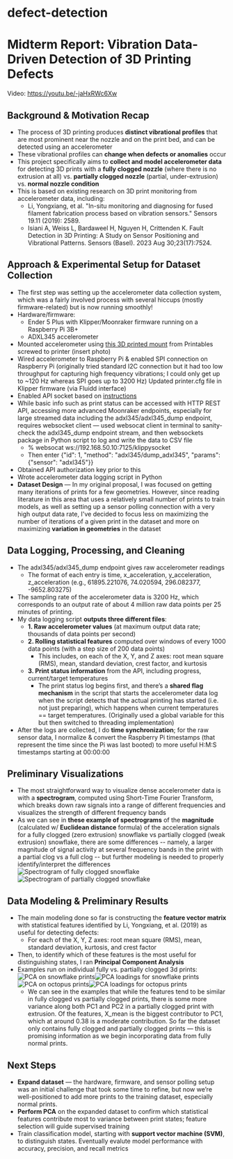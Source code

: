 # defect-detection
# Midterm Report: Vibration Data-Driven Detection of 3D Printing Defects

Video: https://youtu.be/-jaHxRWc6Xw

## Background & Motivation Recap
- The process of 3D printing produces **distinct vibrational profiles** that are most prominent near the nozzle and on the print bed, and can be detected using an accelerometer
- These vibrational profiles can **change when defects or anomalies** occur 
- This project specifically aims to **collect and model accelerometer data** for detecting 3D prints with a **fully clogged nozzle** (where there is no extrusion at all) vs. **partially clogged nozzle** (partial, under-extrusion) vs. **normal nozzle condition**
- This is based on existing research on 3D print monitoring from accelerometer data, including:
  - Li, Yongxiang, et al. "In-situ monitoring and diagnosing for fused filament fabrication process based on vibration sensors." Sensors 19.11 (2019): 2589. 
  - Isiani A, Weiss L, Bardaweel H, Nguyen H, Crittenden K. Fault Detection in 3D Printing: A Study on Sensor Positioning and Vibrational Patterns. Sensors (Basel). 2023 Aug 30;23(17):7524.
  
## Approach & Experimental Setup for Dataset Collection
- The first step was setting up the accelerometer data collection system, which was a fairly involved process with several hiccups (mostly firmware-related) but is now running smoothly!
- Hardware/firmware: 
  - Ender 5 Plus with Klipper/Moonraker firmware running on a Raspberry Pi 3B+
  - ADXL345 accelerometer
- Mounted accelerometer using [this 3D printed mount](https://www.printables.com/model/343758-adxl345-bltouchcrtouch-mount/comments) from Printables screwed to printer (insert photo)
- Wired accelerometer to Raspberry Pi & enabled SPI connection on Raspberry Pi (originally tried standard I2C connection but it had too low throughput for capturing high frequency vibrations; I could only get up to ~120 Hz whereas SPI goes up to 3200 Hz)
Updated printer.cfg file in Klipper firmware (via Fluidd interface) 
- Enabled API socket based on [instructions](https://www.klipper3d.org/API_Server.html)
- While basic info such as print status can be accessed with HTTP REST API, accessing more advanced Moonraker endpoints, especially for large streamed data including the adxl345/adxl345_dump endpoint, requires websocket client — used websocat client in terminal to sanity-check the adxl345_dump endpoint stream, and then websockets package in Python script to log and write the data to CSV file
  - % websocat ws://192.168.50.10:7125/klippysocket
  - Then enter {"id": 1, "method": "adxl345/dump_adxl345", "params": {"sensor": "adxl345"}}
- Obtained API authorization key prior to this 
- Wrote accelerometer data logging script in Python 
- **Dataset Design** — In my original proposal, I was focused on getting many iterations of prints for a few geometries. However, since reading literature in this area that uses a relatively small number of prints to train models, as well as setting up a sensor polling connection with a very high output data rate, I've decided to focus less on maximizing the number of iterations of a given print in the dataset and more on maximizing **variation in geometries** in the dataset
  
## Data Logging, Processing, and Cleaning
- The adxl345/adxl345_dump endpoint gives raw accelerometer readings
  - The format of each entry is time, x_acceleration, y_acceleration, z_acceleration (e.g., 61895.221076, 74.020594, 296.082377, -9652.803275)
- The sampling rate of the accelerometer data is 3200 Hz, which corresponds to an output rate of about 4 million raw data points per 25 minutes of printing.
- My data logging script **outputs three different files**:
  - **1. Raw accelerometer values** (at maximum output data rate; thousands of data points per second)
  - **2. Rolling statistical features** computed over windows of every 1000 data points (with a step size of 200 data points)
    - This includes, on each of the X, Y, and Z axes: root mean square (RMS), mean, standard deviation, crest factor, and kurtosis
  - **3. Print status information** from the API, including progress, current/target temperatures
    - The print status log begins first, and there’s a **shared flag mechanism** in the script that starts the accelerometer data log when the script detects that the actual printing has started (i.e. not just preparing), which happens when current temperatures == target temperatures. (Originally used a global variable for this but then switched to threading implementation)
- After the logs are collected, I do **time synchronization**; for the raw sensor data, I normalize & convert the Raspberry Pi timestamps (that represent the time since the Pi was last booted) to more useful H:M:S timestamps starting at 00:00:00

## Preliminary Visualizations
- The most straightforward way to visualize dense accelerometer data is with a **spectrogram**, computed using Short-Time Fourier Transform, which breaks down raw signals into a range of different frequencies and visualizes the strength of different frequency bands
- As we can see in **these example of spectrograms** of the **magnitude** (calculated w/ **Euclidean distance** formula) of the acceleration signals for a fully clogged (zero extrusion) snowflake vs partially clogged (weak extrusion) snowflake, there are some differences -- namely, a larger magnitude of signal activity at several frequency bands in the print with a partial clog vs a full clog -- but further modeling is needed to properly identify/interpret the differences
![Spectrogram of fully clogged snowflake](spectro_snowflake_clog.png) ![Spectrogram of partially clogged snowflake](spectro_snowflake_partial.png)

## Data Modeling & Preliminary Results
- The main modeling done so far is constructing the **feature vector matrix** with statistical features identified by Li, Yongxiang, et al. (2019) as useful for detecting defects:
  - For each of the X, Y, Z axes: root mean square (RMS), mean, standard deviation, kurtosis, and crest factor
- Then, to identify which of these features is the most useful for distinguishing states, I ran **Principal Component Analysis** 
- Examples run on individual fully vs. partially clogged 3d prints:
![PCA on snowflake prints](pca_snowflake.png)![PCA loadings for snowflake prints](snowflake_pca_loadings.png)
![PCA on octopus prints](pca_octopus.png)![PCA loadings for octopus prints](octopus_pca_loadings.png)
  - We can see in the examples that while the features tend to be similar in fully clogged vs partially clogged prints, there is some more variance along both PC1 and PC2 in a partially clogged print with extrusion. Of the features, X_mean is the biggest contributor to PC1, which at around 0.38 is a moderate contribution. So far the dataset only contains fully clogged and partially clogged prints — this is promising information as we begin incorporating data from fully normal prints.

## Next Steps
- **Expand dataset** — the hardware, firmware, and sensor polling setup was an initial challenge that took some time to refine, but now we’re well-positioned to add more prints to the training dataset, especially normal prints. 
- **Perform PCA** on the expanded dataset to confirm which statistical features contribute most to variance between print states; feature selection will guide supervised training
- Train classification model, starting with **support vector machine (SVM)**, to distinguish states. Eventually evalute model performance with accuracy, precision, and recall metrics
